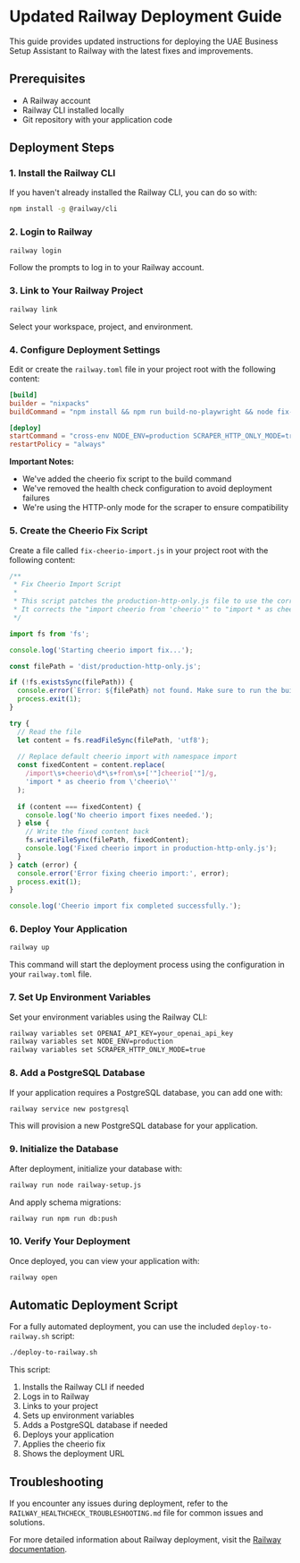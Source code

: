 # Updated Railway Deployment Guide

This guide provides updated instructions for deploying the UAE Business Setup Assistant to Railway with the latest fixes and improvements.

## Prerequisites

- A Railway account
- Railway CLI installed locally
- Git repository with your application code

## Deployment Steps

### 1. Install the Railway CLI

If you haven't already installed the Railway CLI, you can do so with:

```bash
npm install -g @railway/cli
```

### 2. Login to Railway

```bash
railway login
```

Follow the prompts to log in to your Railway account.

### 3. Link to Your Railway Project

```bash
railway link
```

Select your workspace, project, and environment.

### 4. Configure Deployment Settings

Edit or create the `railway.toml` file in your project root with the following content:

```toml
[build]
builder = "nixpacks"
buildCommand = "npm install && npm run build-no-playwright && node fix-cheerio-import.js"

[deploy]
startCommand = "cross-env NODE_ENV=production SCRAPER_HTTP_ONLY_MODE=true node dist/production-http-only.js"
restartPolicy = "always"
```

**Important Notes:**
- We've added the cheerio fix script to the build command
- We've removed the health check configuration to avoid deployment failures
- We're using the HTTP-only mode for the scraper to ensure compatibility

### 5. Create the Cheerio Fix Script

Create a file called `fix-cheerio-import.js` in your project root with the following content:

```javascript
/**
 * Fix Cheerio Import Script
 * 
 * This script patches the production-http-only.js file to use the correct cheerio import.
 * It corrects the "import cheerio from 'cheerio'" to "import * as cheerio from 'cheerio'"
 */

import fs from 'fs';

console.log('Starting cheerio import fix...');

const filePath = 'dist/production-http-only.js';

if (!fs.existsSync(filePath)) {
  console.error(`Error: ${filePath} not found. Make sure to run the build first.`);
  process.exit(1);
}

try {
  // Read the file
  let content = fs.readFileSync(filePath, 'utf8');
  
  // Replace default cheerio import with namespace import
  const fixedContent = content.replace(
    /import\s+cheerio\d*\s+from\s+['"]cheerio['"]/g, 
    'import * as cheerio from \'cheerio\''
  );
  
  if (content === fixedContent) {
    console.log('No cheerio import fixes needed.');
  } else {
    // Write the fixed content back
    fs.writeFileSync(filePath, fixedContent);
    console.log('Fixed cheerio import in production-http-only.js');
  }
} catch (error) {
  console.error('Error fixing cheerio import:', error);
  process.exit(1);
}

console.log('Cheerio import fix completed successfully.');
```

### 6. Deploy Your Application

```bash
railway up
```

This command will start the deployment process using the configuration in your `railway.toml` file.

### 7. Set Up Environment Variables

Set your environment variables using the Railway CLI:

```bash
railway variables set OPENAI_API_KEY=your_openai_api_key
railway variables set NODE_ENV=production
railway variables set SCRAPER_HTTP_ONLY_MODE=true
```

### 8. Add a PostgreSQL Database

If your application requires a PostgreSQL database, you can add one with:

```bash
railway service new postgresql
```

This will provision a new PostgreSQL database for your application.

### 9. Initialize the Database

After deployment, initialize your database with:

```bash
railway run node railway-setup.js
```

And apply schema migrations:

```bash
railway run npm run db:push
```

### 10. Verify Your Deployment

Once deployed, you can view your application with:

```bash
railway open
```

## Automatic Deployment Script

For a fully automated deployment, you can use the included `deploy-to-railway.sh` script:

```bash
./deploy-to-railway.sh
```

This script:
1. Installs the Railway CLI if needed
2. Logs in to Railway
3. Links to your project
4. Sets up environment variables
5. Adds a PostgreSQL database if needed
6. Deploys your application
7. Applies the cheerio fix
8. Shows the deployment URL

## Troubleshooting

If you encounter any issues during deployment, refer to the `RAILWAY_HEALTHCHECK_TROUBLESHOOTING.md` file for common issues and solutions.

For more detailed information about Railway deployment, visit the [Railway documentation](https://docs.railway.app/).